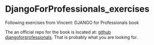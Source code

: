 # DjangoForProfessionals_exercises
Following exercises from Vincent: DJANGO for Professionals book

The an official repo for the book is located at: [github djangoforprofessionals](https://github.com/wsvincent/djangoforprofessionals).  That is probably what you are looking for.
